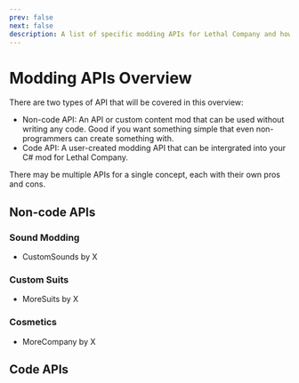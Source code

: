 ```yaml
---
prev: false
next: false
description: A list of specific modding APIs for Lethal Company and how to use them.
---
```


# Modding APIs Overview

There are two types of API that will be covered in this overview:

- Non-code API: An API or custom content mod that can be used without writing any code. Good if you want something simple that even non-programmers can create something with.
- Code API: A user-created modding API that can be intergrated into your C# mod for Lethal Company.

There may be multiple APIs for a single concept, each with their own pros and cons.

## Non-code APIs
### Sound Modding
- CustomSounds by X

### Custom Suits
- MoreSuits by X

### Cosmetics
- MoreCompany by X

## Code APIs